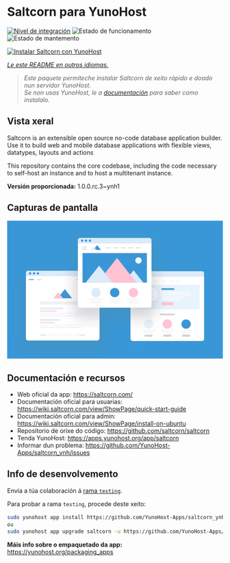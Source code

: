 <!--
NOTA: Este README foi creado automáticamente por <https://github.com/YunoHost/apps/tree/master/tools/readme_generator>
NON debe editarse manualmente.
-->

# Saltcorn para YunoHost

[![Nivel de integración](https://dash.yunohost.org/integration/saltcorn.svg)](https://ci-apps.yunohost.org/ci/apps/saltcorn/) ![Estado de funcionamento](https://ci-apps.yunohost.org/ci/badges/saltcorn.status.svg) ![Estado de mantemento](https://ci-apps.yunohost.org/ci/badges/saltcorn.maintain.svg)

[![Instalar Saltcorn con YunoHost](https://install-app.yunohost.org/install-with-yunohost.svg)](https://install-app.yunohost.org/?app=saltcorn)

*[Le este README en outros idiomas.](./ALL_README.md)*

> *Este paquete permíteche instalar Saltcorn de xeito rápido e doado nun servidor YunoHost.*  
> *Se non usas YunoHost, le a [documentación](https://yunohost.org/install) para saber como instalalo.*

## Vista xeral

Saltcorn is an extensible open source no-code database application builder. Use it to build web and mobile database applications with flexible views, datatypes, layouts and actions

This repository contains the core codebase, including the code necessary to self-host an instance and to host a multitenant instance.


**Versión proporcionada:** 1.0.0.rc.3~ynh1

## Capturas de pantalla

![Captura de pantalla de Saltcorn](./doc/screenshots/example.jpg)

## Documentación e recursos

- Web oficial da app: <https://saltcorn.com/>
- Documentación oficial para usuarias: <https://wiki.saltcorn.com/view/ShowPage/quick-start-guide>
- Documentación oficial para admin: <https://wiki.saltcorn.com/view/ShowPage/install-on-ubuntu>
- Repositorio de orixe do código: <https://github.com/saltcorn/saltcorn>
- Tenda YunoHost: <https://apps.yunohost.org/app/saltcorn>
- Informar dun problema: <https://github.com/YunoHost-Apps/saltcorn_ynh/issues>

## Info de desenvolvemento

Envía a túa colaboración á [rama `testing`](https://github.com/YunoHost-Apps/saltcorn_ynh/tree/testing).

Para probar a rama `testing`, procede deste xeito:

```bash
sudo yunohost app install https://github.com/YunoHost-Apps/saltcorn_ynh/tree/testing --debug
ou
sudo yunohost app upgrade saltcorn -u https://github.com/YunoHost-Apps/saltcorn_ynh/tree/testing --debug
```

**Máis info sobre o empaquetado da app:** <https://yunohost.org/packaging_apps>
